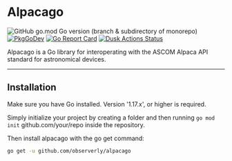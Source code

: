 # Alpacago

![GitHub go.mod Go version (branch & subdirectory of monorepo)](https://img.shields.io/github/go-mod/go-version/observerly/alpacago/main?filename=go.mod&label=Go)
[![PkgGoDev](https://pkg.go.dev/badge/github.com/observerly/alpacago)](https://pkg.go.dev/github.com/observerly/alpacago)
[![Go Report Card](https://goreportcard.com/badge/github.com/observerly/alpacago)](https://goreportcard.com/report/github.com/observerly/alpacago)
[![Dusk Actions Status](https://github.com/observerly/alpacago/actions/workflows/ci.yml/badge.svg)](https://github.com/observerly/alpacago/actions/workflows/ci.yml)

Alpacago is a Go library for interoperating with the ASCOM Alpaca API standard for astronomical devices.

---

## Installation

Make sure you have Go installed. Version '1.17.x', or higher is required.

Simply initialize your project by creating a folder and then running `go mod init` github.com/your/repo inside the repository. 

Then install alpacago with the go get command:

```bash
go get -u github.com/observerly/alpacago
```
